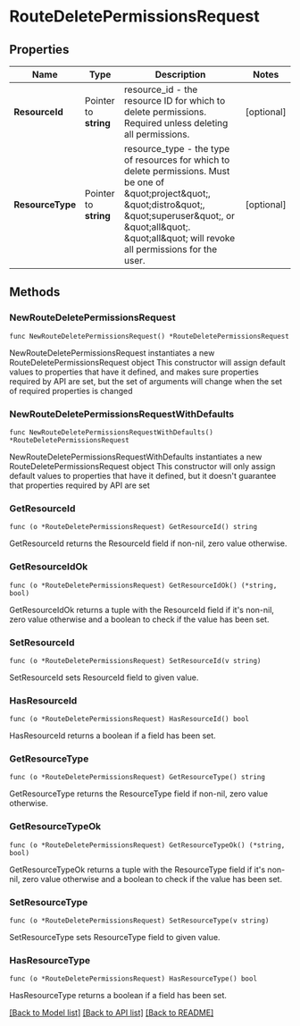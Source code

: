 # RouteDeletePermissionsRequest

## Properties

Name | Type | Description | Notes
------------ | ------------- | ------------- | -------------
**ResourceId** | Pointer to **string** | resource_id - the resource ID for which to delete permissions.   Required unless deleting all permissions. | [optional] 
**ResourceType** | Pointer to **string** | resource_type - the type of resources for which to delete permissions. Must   be one of \&quot;project\&quot;, \&quot;distro\&quot;, \&quot;superuser\&quot;, or \&quot;all\&quot;. \&quot;all\&quot; will revoke all   permissions for the user. | [optional] 

## Methods

### NewRouteDeletePermissionsRequest

`func NewRouteDeletePermissionsRequest() *RouteDeletePermissionsRequest`

NewRouteDeletePermissionsRequest instantiates a new RouteDeletePermissionsRequest object
This constructor will assign default values to properties that have it defined,
and makes sure properties required by API are set, but the set of arguments
will change when the set of required properties is changed

### NewRouteDeletePermissionsRequestWithDefaults

`func NewRouteDeletePermissionsRequestWithDefaults() *RouteDeletePermissionsRequest`

NewRouteDeletePermissionsRequestWithDefaults instantiates a new RouteDeletePermissionsRequest object
This constructor will only assign default values to properties that have it defined,
but it doesn't guarantee that properties required by API are set

### GetResourceId

`func (o *RouteDeletePermissionsRequest) GetResourceId() string`

GetResourceId returns the ResourceId field if non-nil, zero value otherwise.

### GetResourceIdOk

`func (o *RouteDeletePermissionsRequest) GetResourceIdOk() (*string, bool)`

GetResourceIdOk returns a tuple with the ResourceId field if it's non-nil, zero value otherwise
and a boolean to check if the value has been set.

### SetResourceId

`func (o *RouteDeletePermissionsRequest) SetResourceId(v string)`

SetResourceId sets ResourceId field to given value.

### HasResourceId

`func (o *RouteDeletePermissionsRequest) HasResourceId() bool`

HasResourceId returns a boolean if a field has been set.

### GetResourceType

`func (o *RouteDeletePermissionsRequest) GetResourceType() string`

GetResourceType returns the ResourceType field if non-nil, zero value otherwise.

### GetResourceTypeOk

`func (o *RouteDeletePermissionsRequest) GetResourceTypeOk() (*string, bool)`

GetResourceTypeOk returns a tuple with the ResourceType field if it's non-nil, zero value otherwise
and a boolean to check if the value has been set.

### SetResourceType

`func (o *RouteDeletePermissionsRequest) SetResourceType(v string)`

SetResourceType sets ResourceType field to given value.

### HasResourceType

`func (o *RouteDeletePermissionsRequest) HasResourceType() bool`

HasResourceType returns a boolean if a field has been set.


[[Back to Model list]](../README.md#documentation-for-models) [[Back to API list]](../README.md#documentation-for-api-endpoints) [[Back to README]](../README.md)


